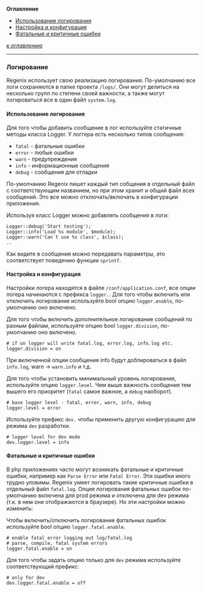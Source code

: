 **Оглавление**

- [Использование логирования](#usage)
- [Настройка и конфигурация](#config)
- [Фатальные и критичные ошибки](#fatal)

*[к оглавлению](main.md)*

---

### Логирование

Regenix использует свою реализацию логирования. По-умолчанию все
логи сохраняются в папке проекта `/logs/`. Они могут делиться на
несколько групп по степени своей важности, а также могут логироваться
все в один файл `system.log`.


#### Использование логирования <a name="usage"></a>

Для того чтобы добавить сообщение в лог используйте статичные методы класса Logger.
У логгера есть несколько типов сообщения:

- `fatal` - фатальные ошибки
- `error` - любые ошибки
- `warn` - предупреждения
- `info` - информационные сообщения
- `debug` - сообщения для отладки

По-умолчанию Regenix пишет каждый тип собщения в отдельный файл с соответствующим названием,
но при этом хранит и общий файл всех сообщений. Это все можно отключать/включать в конфигурации
приложения.

Используя класс Logger можно добавлять сообщения в логи:

    Logger::debug('Start testing');
    Logger::info('Load %s module', $module);
    Logger::warn('Can`t use %s class', $class);
    ..

Как видите в сообщения можно передавать параметры, это соответствует поведению функции `sprintf`.


#### Настройка и конфигурация <a name="config"></a>

Настройки логера находятся в файле `/conf/application.conf`, все опции логера начинаются
с префикса `logger.`. Для того чтобы включить или отключить логирование используйте bool опцию `logger.enable`,
по-умолчанию оно включено.

Для того чтобы включить дополнительное логирование сообщений по разным файлам, используйте
опцию bool `logger.division`, по-умолчанию оно включено.

    # if on logger will write fatal.log, error.log, info.log etc.
    logger.division = on

При включенной опции сообщения info будут доблироваться в файл `info.log`, warn -> `warn.info` и т.д.


Для того чтобы установить минимальный уровень логирования, используйте опцию `logger.level`. Чем
выше важность сообщения тем вышего его приоритет (`fatal` самое важное, а `debug` наоборот).

    # base logger level - fatal, error, warn, info, debug
    logger.level = error

Используйте префикс `dev.` чтобы применить другую конфигурацию для режима `dev` разработки.

    # logger level for dev mode
    dev.logger.level = info


#### Фатальные и критичные ошибки <a name="fatal"></a>

В php приложениях часто могут возникать фатальные и критичные ошибки, например как `Parse Error` или
`Fatal Error`. Эти ошибки иного трудно уловимы. Regenix умеет логировать такие критичные ошибки
в отдельный файл `fatal.log`. Опция логирования фатальных ошибок по-умолчанию включена для
prod режима и отключена для dev режима (т.к. в нем они отображаются в браузере). Но эти
настройки можно изменить:

Чтобы включить/отключить логирование фатальных ошибок используйте bool опцию `logger.fatal.enable`.

    # enable fatal error logging out log/fatal.log
    # parse, compile, fatal system errors
    logger.fatal.enable = on

Для того чтобы задать опцию только для `dev` режима используйте соответствующий префикс:

    # only for dev
    dev.logger.fatal.enable = off
